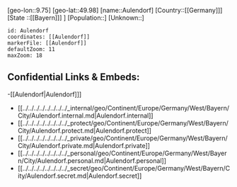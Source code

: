 ﻿---
location: [49.98,9.75]
mapzoom: [7,12] 
mapmarker: city 
type: City
tags:
- geo/City


SpocWebEntityId: 28931
isDeleted: false
confidential: public

---
[geo-lon::9.75]
[geo-lat::49.98]
[name::Aulendorf]
[Country::[[Germany]]]
[State ::[[Bayern]]] ]
[Population::]
[Unknown::]


```leaflet
id: Aulendorf
coordinates: [[Aulendorf]]
markerFile: [[Aulendorf]]
defaultZoom: 11 
maxZoom: 18
```


## Confidential Links & Embeds: 
-[[Aulendorf|Aulendorf]]] 
- [[../../../../../../../../_internal/geo/Continent/Europe/Germany/West/Bayern/City/Aulendorf.internal.md|Aulendorf.internal]] 
- [[../../../../../../../../_protect/geo/Continent/Europe/Germany/West/Bayern/City/Aulendorf.protect.md|Aulendorf.protect]] 
- [[../../../../../../../../_private/geo/Continent/Europe/Germany/West/Bayern/City/Aulendorf.private.md|Aulendorf.private]] 
- [[../../../../../../../../_personal/geo/Continent/Europe/Germany/West/Bayern/City/Aulendorf.personal.md|Aulendorf.personal]] 
- [[../../../../../../../../_secret/geo/Continent/Europe/Germany/West/Bayern/City/Aulendorf.secret.md|Aulendorf.secret]] 
